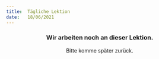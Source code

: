 ```yaml
---
title:  Tägliche Lektion
date:   18/06/2021
---
```


### <center>Wir arbeiten noch an dieser Lektion.</center>
<center>Bitte komme später zurück.</center>